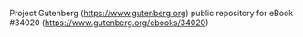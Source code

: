 Project Gutenberg (https://www.gutenberg.org) public repository for eBook #34020 (https://www.gutenberg.org/ebooks/34020)

